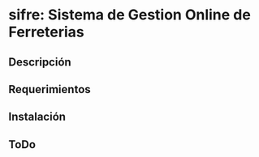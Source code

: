 sifre: Sistema de Gestion Online de Ferreterias
===============================================

Descripción
-----------


Requerimientos
--------------


Instalación
-----------


ToDo
----
